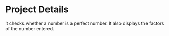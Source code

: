 # Project Details

it checks whether a number is a perfect number. It also displays the factors of the number entered.